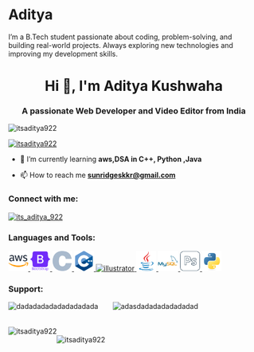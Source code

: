 # Aditya
I’m a B.Tech student passionate about coding, problem-solving, and building real-world projects. Always exploring new technologies and improving my development skills.
<h1 align="center">Hi 👋, I'm Aditya Kushwaha</h1>
<h3 align="center">A passionate Web Developer and Video Editor from India</h3>

<p align="left"> <img src="https://komarev.com/ghpvc/?username=itsaditya922&label=Profile%20views&color=0e75b6&style=flat" alt="itsaditya922" /> </p>

<p align="left"> <a href="https://github.com/ryo-ma/github-profile-trophy"><img src="https://github-profile-trophy.vercel.app/?username=itsaditya922" alt="itsaditya922" /></a> </p>

- 🌱 I’m currently learning **aws,DSA in C++, Python ,Java**

- 📫 How to reach me **sunridgeskkr@gmail.com**

<h3 align="left">Connect with me:</h3>
<p align="left">
<a href="https://instagram.com/its_aditya_922" target="blank"><img align="center" src="https://raw.githubusercontent.com/rahuldkjain/github-profile-readme-generator/master/src/images/icons/Social/instagram.svg" alt="its_aditya_922" height="30" width="40" /></a>
</p>

<h3 align="left">Languages and Tools:</h3>
<p align="left"> <a href="https://aws.amazon.com" target="_blank" rel="noreferrer"> <img src="https://raw.githubusercontent.com/devicons/devicon/master/icons/amazonwebservices/amazonwebservices-original-wordmark.svg" alt="aws" width="40" height="40"/> </a> <a href="https://getbootstrap.com" target="_blank" rel="noreferrer"> <img src="https://raw.githubusercontent.com/devicons/devicon/master/icons/bootstrap/bootstrap-plain-wordmark.svg" alt="bootstrap" width="40" height="40"/> </a> <a href="https://www.cprogramming.com/" target="_blank" rel="noreferrer"> <img src="https://raw.githubusercontent.com/devicons/devicon/master/icons/c/c-original.svg" alt="c" width="40" height="40"/> </a> <a href="https://www.w3schools.com/cpp/" target="_blank" rel="noreferrer"> <img src="https://raw.githubusercontent.com/devicons/devicon/master/icons/cplusplus/cplusplus-original.svg" alt="cplusplus" width="40" height="40"/> </a> <a href="https://www.adobe.com/in/products/illustrator.html" target="_blank" rel="noreferrer"> <img src="https://www.vectorlogo.zone/logos/adobe_illustrator/adobe_illustrator-icon.svg" alt="illustrator" width="40" height="40"/> </a> <a href="https://www.java.com" target="_blank" rel="noreferrer"> <img src="https://raw.githubusercontent.com/devicons/devicon/master/icons/java/java-original.svg" alt="java" width="40" height="40"/> </a> <a href="https://www.mysql.com/" target="_blank" rel="noreferrer"> <img src="https://raw.githubusercontent.com/devicons/devicon/master/icons/mysql/mysql-original-wordmark.svg" alt="mysql" width="40" height="40"/> </a> <a href="https://www.photoshop.com/en" target="_blank" rel="noreferrer"> <img src="https://raw.githubusercontent.com/devicons/devicon/master/icons/photoshop/photoshop-line.svg" alt="photoshop" width="40" height="40"/> </a> <a href="https://www.python.org" target="_blank" rel="noreferrer"> <img src="https://raw.githubusercontent.com/devicons/devicon/master/icons/python/python-original.svg" alt="python" width="40" height="40"/> </a> </p>

<h3 align="left">Support:</h3>
<p><a href="https://www.buymeacoffee.com/dadadadadadadadadada"> <img align="left" src="https://cdn.buymeacoffee.com/buttons/v2/default-yellow.png" height="50" width="210" alt="dadadadadadadadadada" /></a><a href="https://ko-fi.com/adasdadadadadadadad"> <img align="left" src="https://cdn.ko-fi.com/cdn/kofi3.png?v=3" height="50" width="210" alt="adasdadadadadadadad" /></a></p><br><br>

<p><img align="left" src="https://github-readme-stats.vercel.app/api/top-langs?username=itsaditya922&show_icons=true&locale=en&layout=compact" alt="itsaditya922" /></p>

<p>&nbsp;<img align="center" src="https://github-readme-stats.vercel.app/api?username=itsaditya922&show_icons=true&locale=en" alt="itsaditya922" /></p>
